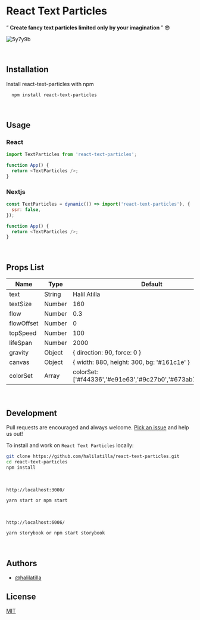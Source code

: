 # React Text Particles

<q> <b> Create fancy text particles limited only by your imagination </b></q> 😎

![5y7y9b](https://user-images.githubusercontent.com/27916419/146520664-d1cc323a-3a5b-444b-b402-18390309e9dc.gif)

<br>

## Installation

Install react-text-particles with npm

```bash
  npm install react-text-particles
```

<br>

## Usage

### React

```js
import TextParticles from 'react-text-particles';

function App() {
  return <TextParticles />;
}
```

### Nextjs

```js
const TextParticles = dynamic(() => import('react-text-particles'), {
  ssr: false,
});

function App() {
  return <TextParticles />;
}
```

<br>

## Props List

| Name       | Type   | Default                                                       |
| ---------- | ------ | ------------------------------------------------------------- |
| text       | String | Halil Atilla                                                  |
| textSize   | Number | 160                                                           |
| flow       | Number | 0.3                                                           |
| flowOffset | Number | 0                                                             |
| topSpeed   | Number | 100                                                           |
| lifeSpan   | Number | 2000                                                          |
| gravity    | Object | { direction: 90, force: 0 }                                   |
| canvas     | Object | { width: 880, height: 300, bg: '#161c1e' }                    |
| colorSet   | Array  | colorSet: ['#f44336','#e91e63','#9c27b0','#673ab7','#3f51b5'] |

<br>

## Development

Pull requests are encouraged and always welcome.
[Pick an issue](https://github.com/halilatilla/react-text-particles/issues)
and help us out!

To install and work on `React Text Particles` locally:

```bash
git clone https://github.com/halilatilla/react-text-particles.git
cd react-text-particles
npm install
```

<br>

`http://localhost:3000/`

```bash
yarn start or npm start
```

<br>

`http://localhost:6006/`

```bash
yarn storybook or npm start storybook
```

<br>

## Authors

- [@halilatilla](https://www.github.com/halilatilla)

## License

[MIT](https://choosealicense.com/licenses/mit/)
